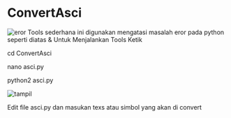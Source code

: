 # ConvertAsci
![eror](https://user-images.githubusercontent.com/52120154/59995502-818d9d00-9681-11e9-8d15-4cb04bcae6f1.png)
Tools sederhana ini digunakan mengatasi masalah eror pada python seperti diatas
& Untuk Menjalankan Tools Ketik

cd ConvertAsci

nano asci.py

python2 asci.py

![tampil](https://user-images.githubusercontent.com/52120154/59995373-2491e700-9681-11e9-86c3-e0fee09b435c.png)

Edit file asci.py dan masukan texs atau simbol yang akan di convert 

